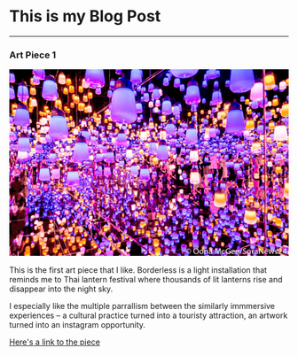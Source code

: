 # This is my Blog Post
------

### Art Piece 1
![Borderless](images/borderless.jpg?raw=true "borderless")  

This is the first art piece that I like. Borderless is a light installation that reminds me to Thai lantern festival where thousands of lit lanterns rise and disappear into the night sky. 

I especially like the multiple parrallism between the similarly immmersive experiences – a cultural practice turned into a touristy attraction, an artwork turned into an instagram opportunity.

[Here's a link to the piece](https://borderless.teamlab.art)

